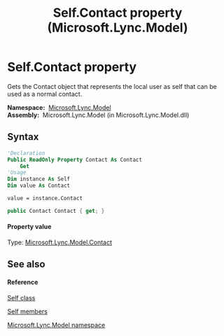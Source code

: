﻿---
title: Self.Contact property  (Microsoft.Lync.Model)
TOCTitle: 'Contact property '
ms:assetid: P:Microsoft.Lync.Model.Self.Contact_DI_3_UC_OCS14MrefLyncWPF
ms:mtpsurl: https://msdn.microsoft.com/en-us/library/microsoft.lync.model.self.contact_di_3_uc_ocs14mreflyncwpf(v=office.15)
ms:contentKeyID: 48595834
ms.date: 07/28/2014
mtps_version: v=office.15
f1_keywords:
- Microsoft.Lync.Model.Self.Contact
dev_langs:
- CSharp
- JScript
- VB
- other
---

# Self.Contact property

Gets the Contact object that represents the local user as self that can be used as a normal contact.

**Namespace:**  [Microsoft.Lync.Model](microsoft-lync-model-namespace_2.md)  
**Assembly:**  Microsoft.Lync.Model (in Microsoft.Lync.Model.dll)

## Syntax

``` vb
'Declaration
Public ReadOnly Property Contact As Contact
    Get
'Usage
Dim instance As Self
Dim value As Contact

value = instance.Contact
```

``` csharp
public Contact Contact { get; }
```

#### Property value

Type: [Microsoft.Lync.Model.Contact](contact-class-microsoft-lync-model_2.md)  

## See also

#### Reference

[Self class](self-class-microsoft-lync-model_2.md)

[Self members](self-members-microsoft-lync-model_2.md)

[Microsoft.Lync.Model namespace](microsoft-lync-model-namespace_2.md)

